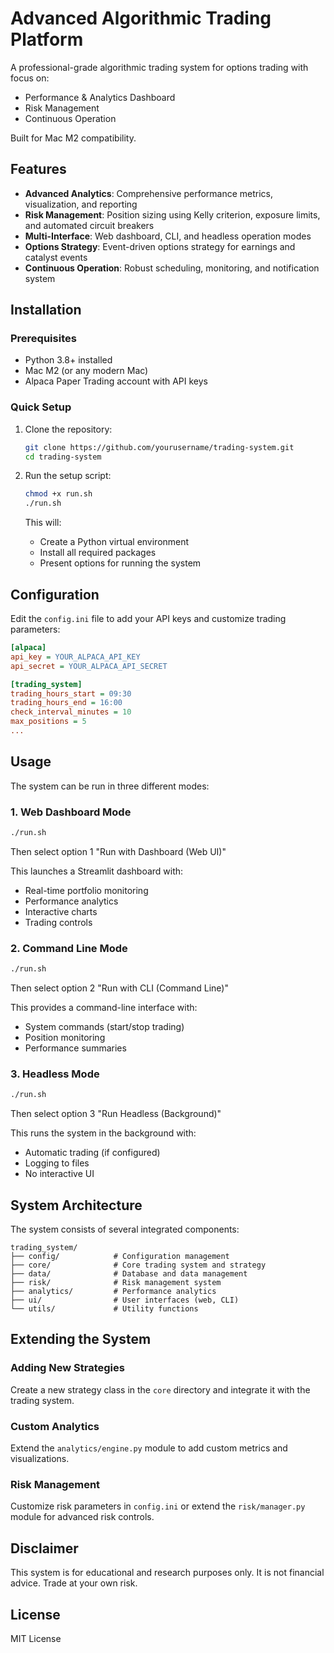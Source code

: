 # Advanced Algorithmic Trading Platform

A professional-grade algorithmic trading system for options trading with focus on:
- Performance & Analytics Dashboard
- Risk Management
- Continuous Operation

Built for Mac M2 compatibility.

## Features

- **Advanced Analytics**: Comprehensive performance metrics, visualization, and reporting
- **Risk Management**: Position sizing using Kelly criterion, exposure limits, and automated circuit breakers
- **Multi-Interface**: Web dashboard, CLI, and headless operation modes
- **Options Strategy**: Event-driven options strategy for earnings and catalyst events
- **Continuous Operation**: Robust scheduling, monitoring, and notification system

## Installation

### Prerequisites

- Python 3.8+ installed
- Mac M2 (or any modern Mac)
- Alpaca Paper Trading account with API keys

### Quick Setup

1. Clone the repository:
   ```bash
   git clone https://github.com/yourusername/trading-system.git
   cd trading-system
   ```

2. Run the setup script:
   ```bash
   chmod +x run.sh
   ./run.sh
   ```

   This will:
   - Create a Python virtual environment
   - Install all required packages
   - Present options for running the system

## Configuration

Edit the `config.ini` file to add your API keys and customize trading parameters:

```ini
[alpaca]
api_key = YOUR_ALPACA_API_KEY
api_secret = YOUR_ALPACA_API_SECRET

[trading_system]
trading_hours_start = 09:30
trading_hours_end = 16:00
check_interval_minutes = 10
max_positions = 5
...
```

## Usage

The system can be run in three different modes:

### 1. Web Dashboard Mode

```bash
./run.sh
```

Then select option 1 "Run with Dashboard (Web UI)"

This launches a Streamlit dashboard with:
- Real-time portfolio monitoring
- Performance analytics
- Interactive charts
- Trading controls

### 2. Command Line Mode

```bash
./run.sh
```

Then select option 2 "Run with CLI (Command Line)"

This provides a command-line interface with:
- System commands (start/stop trading)
- Position monitoring
- Performance summaries

### 3. Headless Mode

```bash
./run.sh
```

Then select option 3 "Run Headless (Background)"

This runs the system in the background with:
- Automatic trading (if configured)
- Logging to files
- No interactive UI

## System Architecture

The system consists of several integrated components:

```
trading_system/
├── config/            # Configuration management
├── core/              # Core trading system and strategy
├── data/              # Database and data management
├── risk/              # Risk management system
├── analytics/         # Performance analytics
├── ui/                # User interfaces (web, CLI)
└── utils/             # Utility functions
```

## Extending the System

### Adding New Strategies

Create a new strategy class in the `core` directory and integrate it with the trading system.

### Custom Analytics

Extend the `analytics/engine.py` module to add custom metrics and visualizations.

### Risk Management

Customize risk parameters in `config.ini` or extend the `risk/manager.py` module for advanced risk controls.

## Disclaimer

This system is for educational and research purposes only. It is not financial advice. Trade at your own risk.

## License

MIT License